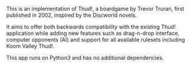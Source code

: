 This is an implementation of Thud!, a boardgame by Trevor Truran, first published in 2002, inspired by the Discworld novels. 

It aims to offer both backwards compatibility with the existing Thud! application while adding new features such as drag-n-drop interface, computer opponents (AI) and support for all available rulesets including Koom Valley Thud!.

This app runs on Python3 and has no additional dependencies.
